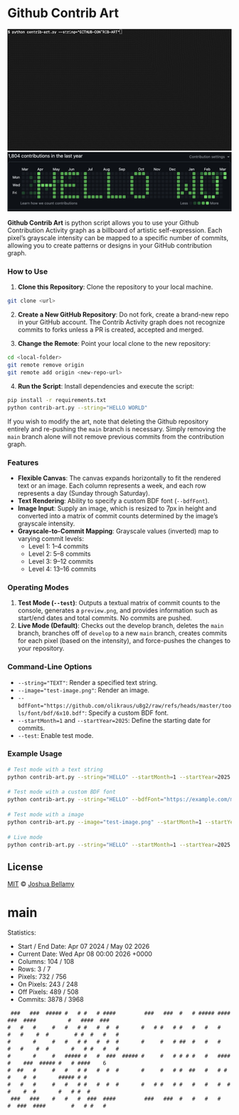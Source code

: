 # Github Contrib Art

![Console Example](docs-console-output.gif)
![Github Contribution Activity Graph](docs-example.png)

**Github Contrib Art** is python script allows you to use your Github Contribution Activity graph as a billboard of artistic self-expression. Each pixel’s grayscale intensity can be mapped to a specific number of commits, allowing you to create patterns or designs in your GitHub contribution graph.

### How to Use

1. **Clone this Repository**: Clone the repository to your local machine.

```bash
git clone <url>
```

2. **Create a New GitHub Repository**: Do not fork, create a brand-new repo in your GitHub account. The Contrib Activity graph does not recognize commits to forks unless a PR is created, accepted and merged.

3. **Change the Remote**: Point your local clone to the new repository:

```bash
cd <local-folder>
git remote remove origin
git remote add origin <new-repo-url>
```

4. **Run the Script**: Install dependencies and execute the script:

```bash
pip install -r requirements.txt
python contrib-art.py --string="HELLO WORLD"
```

If you wish to modify the art, note that deleting the Github repository entirely and re-pushing the `main` branch is necessary. Simply removing the `main` branch alone will not remove previous commits from the contribution graph.

### Features

- **Flexible Canvas**: The canvas expands horizontally to fit the rendered text or an image. Each column represents a week, and each row represents a day (Sunday through Saturday).
- **Text Rendering**: Ability to specify a custom BDF font (`--bdfFont`).
- **Image Input**: Supply an image, which is resized to 7px in height and converted into a matrix of commit counts determined by the image’s grayscale intensity.
- **Grayscale-to-Commit Mapping**: Grayscale values (inverted) map to varying commit levels:
  - Level 1: 1–4 commits
  - Level 2: 5–8 commits
  - Level 3: 9–12 commits
  - Level 4: 13–16 commits

### Operating Modes

1. **Test Mode (`--test`)**: Outputs a textual matrix of commit counts to the console, generates a `preview.png`, and provides information such as start/end dates and total commits. No commits are pushed.
2. **Live Mode (Default)**: Checks out the develop branch, deletes the `main` branch, branches off of `develop` to a new `main` branch, creates commits for each pixel (based on the intensity), and force-pushes the changes to your repository.

### Command-Line Options

- `--string="TEXT"`: Render a specified text string.
- `--image="test-image.png"`: Render an image.
- `--bdfFont="https://github.com/olikraus/u8g2/raw/refs/heads/master/tools/font/bdf/6x10.bdf"`: Specify a custom BDF font.
- `--startMonth=1` and `--startYear=2025`: Define the starting date for commits.
- `--test`: Enable test mode.

### Example Usage

```bash
# Test mode with a text string
python contrib-art.py --string="HELLO" --startMonth=1 --startYear=2025 --test

# Test mode with a custom BDF font
python contrib-art.py --string="HELLO" --bdfFont="https://example.com/myfont.BDF" --startMonth=1 --startYear=2025 --test

# Test mode with a image
python contrib-art.py --image="test-image.png" --startMonth=1 --startYear=2025 --test

# Live mode
python contrib-art.py --string="HELLO" --startMonth=1 --startYear=2025
```

## License

[MIT](http://opensource.org/licenses/MIT) © [Joshua Bellamy](http://www.psidox.com)


<!-- git-art-section-start -->
# main

Statistics:
- Start / End Date: Apr 07 2024 / May 02 2026
- Current Date: Wed Apr 08 00:00 2026 +0000
- Columns: 104 / 108
- Rows: 3 / 7
- Pixels: 732 / 756
- On Pixels: 243 / 248
- Off Pixels: 489 / 508
- Commits: 3878 / 3968

```
 ###   ###  ##### #   # #   # ####         ###   ###  #   # ##### ####   ###  ####          #   ####  ###   
#   #   #     #   #   # #   #  #  #       #   # #   # #   #   #   #   #   #    #  #        # #  #   #   #   
#       #     #   #   # #   #  #  #       #     #   # ##  #   #   #   #   #    #  #       #   # #   #   #   
#       #     #   ##### #   #  ###  ##### #     #   # # # #   #   ####    #    ###  ##### #   # ####    6   
#  ##   #     #   #   # #   #  #  #       #     #   # #  ##   #   # #     #    #  #       ##### # #         
#   #   #     #   #   # #   #  #  #       #   # #   # #   #   #   #  #    #    #  #       #   # #  #        
 ###   ###    #   #   #  ###  ####         ###   ###  #   #   #   #   #  ###  ####        #   # #   #       
```
<!-- git-art-section-end -->
